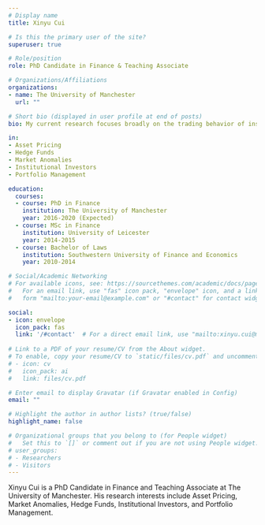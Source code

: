 ```yaml
---
# Display name
title: Xinyu Cui

# Is this the primary user of the site?
superuser: true

# Role/position
role: PhD Candidate in Finance & Teaching Associate

# Organizations/Affiliations
organizations:
- name: The University of Manchester
  url: ""

# Short bio (displayed in user profile at end of posts)
bio: My current research focuses broadly on the trading behavior of institutional investors, including mutual funds, hedge funds, and their impact on financial market.

in:
- Asset Pricing
- Hedge Funds
- Market Anomalies
- Institutional Investors
- Portfolio Management

education:
  courses:
  - course: PhD in Finance
    institution: The University of Manchester
    year: 2016-2020 (Expected)
  - course: MSc in Finance
    institution: University of Leicester
    year: 2014-2015
  - course: Bachelor of Laws
    institution: Southwestern University of Finance and Economics
    year: 2010-2014

# Social/Academic Networking
# For available icons, see: https://sourcethemes.com/academic/docs/page-builder/#icons
#   For an email link, use "fas" icon pack, "envelope" icon, and a link in the
#   form "mailto:your-email@example.com" or "#contact" for contact widget.

social:
- icon: envelope
  icon_pack: fas
  link: '/#contact'  # For a direct email link, use "mailto:xinyu.cui@manchester.ac.uk".
  
# Link to a PDF of your resume/CV from the About widget.
# To enable, copy your resume/CV to `static/files/cv.pdf` and uncomment the lines below.
# - icon: cv
#   icon_pack: ai
#   link: files/cv.pdf

# Enter email to display Gravatar (if Gravatar enabled in Config)
email: ""

# Highlight the author in author lists? (true/false)
highlight_name: false

# Organizational groups that you belong to (for People widget)
#   Set this to `[]` or comment out if you are not using People widget.
# user_groups:
# - Researchers
# - Visitors
---
```


Xinyu Cui is a PhD Candidate in Finance and Teaching Associate at The University of Manchester. His research interests include Asset Pricing, Market Anomalies, Hedge Funds, Institutional Investors, and Portfolio Management.

